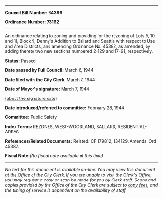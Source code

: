 

********

**Council Bill Number: 64396**
   
**Ordinance Number: 73162**
********

 An ordinance relating to zoning and providing for the rezoning of Lots 9, 10 and 11, Block 9, Denny's Addition to Ballard and Seattle with respect to Use and Area Districts, and amending Ordinance No. 45382, as amended, by adding thereto two new sections numbered 2-129 and 17-91, respectively.

**Status:** Passed
   
**Date passed by Full Council:** March 6, 1944
   
**Date filed with the City Clerk:** March 7, 1944
   
**Date of Mayor's signature:** March 7, 1944
   
[(about the signature date)](/~public/approvaldate.htm)
   
   
   
**Date introduced/referred to committee:** February 28, 1944
   
**Committee:** Public Safety
   
   
**Index Terms:** REZONES, WEST-WOODLAND, BALLARD, RESIDENTIAL-AREAS

**References/Related Documents:** Related: CF 179812, 134129. Amends: Ord 45382.

**Fiscal Note:**_(No fiscal note available at this time)_
********

_No text for this document is available on-line. You may view this document at [the Office of the City Clerk](http://www.seattle.gov/leg/clerk/contactUs.htm). If you are unable to visit the Clerk's Office, you may request a copy or scan be made for you by Clerk staff. Scans and copies provided by the Office of the City Clerk are subject to [copy fees](http://clerk.seattle.gov/~public/clerkfees.htm), and the timing of service is dependent on the availability of staff._

